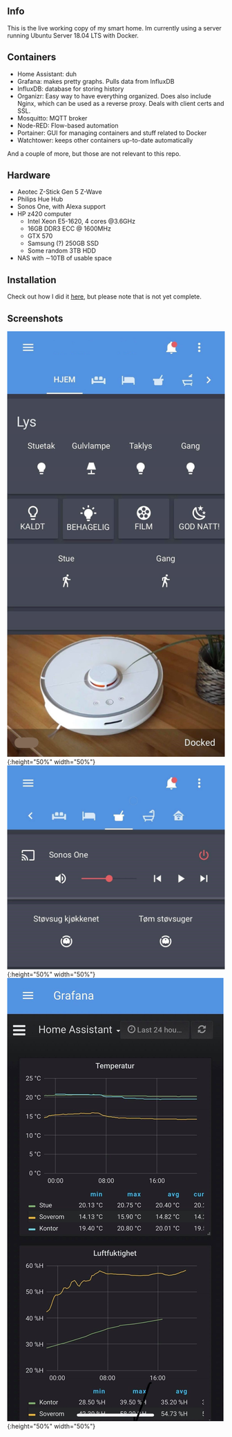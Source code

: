 ## Info
This is the live working copy of my smart home. Im currently using a server running Ubuntu Server 18.04 LTS with Docker. 


## Containers

- Home Assistant: duh
- Grafana: makes pretty graphs. Pulls data from InfluxDB 
- InfluxDB: database for storing history
- Organizr: Easy way to have everything organized. Does also include Nginx, which can be used as a reverse proxy. Deals with client certs and SSL.
- Mosquitto: MQTT broker
- Node-RED: Flow-based automation
- Portainer: GUI for managing containers and stuff related to Docker
- Watchtower: keeps other containers up-to-date automatically


And a couple of more, but those are not relevant to this repo.




## Hardware

- Aeotec Z-Stick Gen 5 Z-Wave
- Philips Hue Hub
- Sonos One, with Alexa support
- HP z420 computer
    - Intel Xeon E5-1620, 4 cores @3.6GHz
    - 16GB DDR3 ECC @ 1600MHz
    - GTX 570
    - Samsung (?) 250GB SSD 
    - Some random 3TB HDD
- NAS with ∼10TB of usable space




## Installation

Check out how I did it [here](https://github.com/EarlTheCurl/homeassistant/blob/master/INSTALLATION.md), but please note that is not yet complete.


## Screenshots

![UI](images/ha1.jpg){:height="50%" width="50%"}
![UI](images/ha2.jpg){:height="50%" width="50%"}
![UI](images/ha3.jpg){:height="50%" width="50%"}